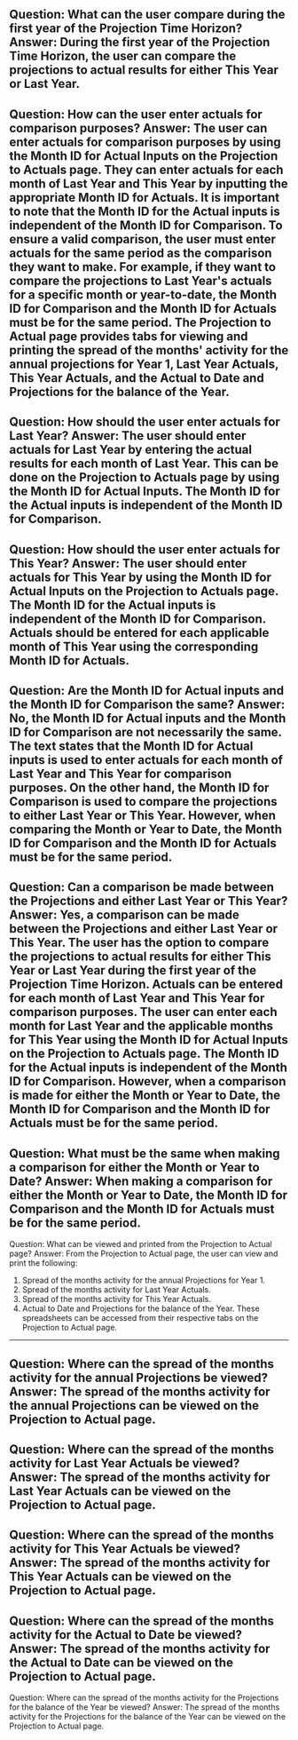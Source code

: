 Question: What can the user compare during the first year of the Projection Time Horizon?
Answer: During the first year of the Projection Time Horizon, the user can compare the projections to actual results for either This Year or Last Year.
---
Question: How can the user enter actuals for comparison purposes?
Answer: The user can enter actuals for comparison purposes by using the Month ID for Actual Inputs on the Projection to Actuals page. They can enter actuals for each month of Last Year and This Year by inputting the appropriate Month ID for Actuals. It is important to note that the Month ID for the Actual inputs is independent of the Month ID for Comparison. 
To ensure a valid comparison, the user must enter actuals for the same period as the comparison they want to make. For example, if they want to compare the projections to Last Year's actuals for a specific month or year-to-date, the Month ID for Comparison and the Month ID for Actuals must be for the same period. 
The Projection to Actual page provides tabs for viewing and printing the spread of the months' activity for the annual projections for Year 1, Last Year Actuals, This Year Actuals, and the Actual to Date and Projections for the balance of the Year.
---
Question: How should the user enter actuals for Last Year?
Answer: The user should enter actuals for Last Year by entering the actual results for each month of Last Year. This can be done on the Projection to Actuals page by using the Month ID for Actual Inputs. The Month ID for the Actual inputs is independent of the Month ID for Comparison.
---
Question: How should the user enter actuals for This Year?
Answer: The user should enter actuals for This Year by using the Month ID for Actual Inputs on the Projection to Actuals page. The Month ID for the Actual inputs is independent of the Month ID for Comparison. Actuals should be entered for each applicable month of This Year using the corresponding Month ID for Actuals.
---
Question: Are the Month ID for Actual inputs and the Month ID for Comparison the same?
Answer: No, the Month ID for Actual inputs and the Month ID for Comparison are not necessarily the same. The text states that the Month ID for Actual inputs is used to enter actuals for each month of Last Year and This Year for comparison purposes. On the other hand, the Month ID for Comparison is used to compare the projections to either Last Year or This Year. However, when comparing the Month or Year to Date, the Month ID for Comparison and the Month ID for Actuals must be for the same period.
---
Question: Can a comparison be made between the Projections and either Last Year or This Year?
Answer: Yes, a comparison can be made between the Projections and either Last Year or This Year. The user has the option to compare the projections to actual results for either This Year or Last Year during the first year of the Projection Time Horizon. Actuals can be entered for each month of Last Year and This Year for comparison purposes. The user can enter each month for Last Year and the applicable months for This Year using the Month ID for Actual Inputs on the Projection to Actuals page. The Month ID for the Actual inputs is independent of the Month ID for Comparison. However, when a comparison is made for either the Month or Year to Date, the Month ID for Comparison and the Month ID for Actuals must be for the same period.
---
Question: What must be the same when making a comparison for either the Month or Year to Date?
Answer: When making a comparison for either the Month or Year to Date, the Month ID for Comparison and the Month ID for Actuals must be for the same period.
---
Question: What can be viewed and printed from the Projection to Actual page?
Answer: From the Projection to Actual page, the user can view and print the following:
1. Spread of the months activity for the annual Projections for Year 1.
2. Spread of the months activity for Last Year Actuals.
3. Spread of the months activity for This Year Actuals.
4. Actual to Date and Projections for the balance of the Year.
These spreadsheets can be accessed from their respective tabs on the Projection to Actual page.
---
Question: Where can the spread of the months activity for the annual Projections be viewed?
Answer: The spread of the months activity for the annual Projections can be viewed on the Projection to Actual page.
---
Question: Where can the spread of the months activity for Last Year Actuals be viewed?
Answer: The spread of the months activity for Last Year Actuals can be viewed on the Projection to Actual page.
---
Question: Where can the spread of the months activity for This Year Actuals be viewed?
Answer: The spread of the months activity for This Year Actuals can be viewed on the Projection to Actual page.
---
Question: Where can the spread of the months activity for the Actual to Date be viewed?
Answer: The spread of the months activity for the Actual to Date can be viewed on the Projection to Actual page.
---
Question: Where can the spread of the months activity for the Projections for the balance of the Year be viewed?
Answer: The spread of the months activity for the Projections for the balance of the Year can be viewed on the Projection to Actual page.
